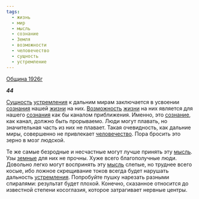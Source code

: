 ```yaml
---
tags:
  - жизнь
  - мир
  - мысль
  - сознание
  - Земля
  - возможности
  - человечество
  - сущность
  - устремление
---
```

[Община 1926г](https://127.0.0.1:4002/agni/1926)

___44___

[Сущность](../../../tags/#сущность) [устремления](../../../tags/#устремление) к дальним мирам заключается в усвоении [сознания](../../../tags/#[сознание](../../../tags/#сознание)) нашей [жизни](../../../tags/#жизнь) на них. [Возможность](../../../tags/#возможности) [жизни](../../../tags/#жизнь) на них является для нашего [сознания](../../../tags/#[сознание](../../../tags/#сознание)) как бы каналом приближения. Именно, это [сознание](../../../tags/#сознание), как канал, должно быть прорываемо. Люди могут плавать, но значительная часть из них не плавает. Такая очевидность, как дальние миры, совершенно не привлекает [человечество](../../../tags/#человечество). Пора бросить это зерно в мозг людской.   

Те же самые безродные и несчастные могут лучше принять эту [мысль](../../../tags/#мысль). Узы [земные](../../../tags/#Земля) для них не прочны. Хуже всего благополучные люди. Довольно легко могут воспринять эту [мысль](../../../tags/#мысль) слепые, но труднее всего косые, ибо ложное скрещивание токов всегда будет нарушать дальность [устремления](../../../tags/#устремление). Попробуйте пушку нарезать разными спиралями: результат будет плохой. Конечно, сказанное относится до известной степени косоглазия, которое затрагивает нервные центры.   

